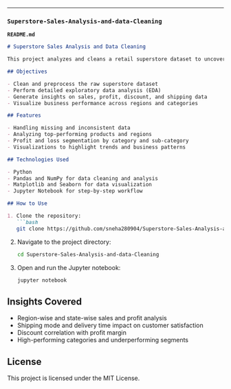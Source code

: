 ---

### `Superstore-Sales-Analysis-and-data-Cleaning`  
**`README.md`**
```markdown
# Superstore Sales Analysis and Data Cleaning

This project analyzes and cleans a retail superstore dataset to uncover meaningful insights about sales performance, customer behavior, and product demand. The goal is to improve business decisions by understanding patterns and trends in the sales data.

## Objectives

- Clean and preprocess the raw superstore dataset
- Perform detailed exploratory data analysis (EDA)
- Generate insights on sales, profit, discount, and shipping data
- Visualize business performance across regions and categories

## Features

- Handling missing and inconsistent data
- Analyzing top-performing products and regions
- Profit and loss segmentation by category and sub-category
- Visualizations to highlight trends and business patterns

## Technologies Used

- Python
- Pandas and NumPy for data cleaning and analysis
- Matplotlib and Seaborn for data visualization
- Jupyter Notebook for step-by-step workflow

## How to Use

1. Clone the repository:
   ```bash
   git clone https://github.com/sneha280904/Superstore-Sales-Analysis-and-data-Cleaning.git
   ```

2. Navigate to the project directory:
   ```bash
   cd Superstore-Sales-Analysis-and-data-Cleaning
   ```

3. Open and run the Jupyter notebook:
   ```bash
   jupyter notebook
   ```

## Insights Covered

- Region-wise and state-wise sales and profit analysis
- Shipping mode and delivery time impact on customer satisfaction
- Discount correlation with profit margin
- High-performing categories and underperforming segments

## License

This project is licensed under the MIT License.
```
